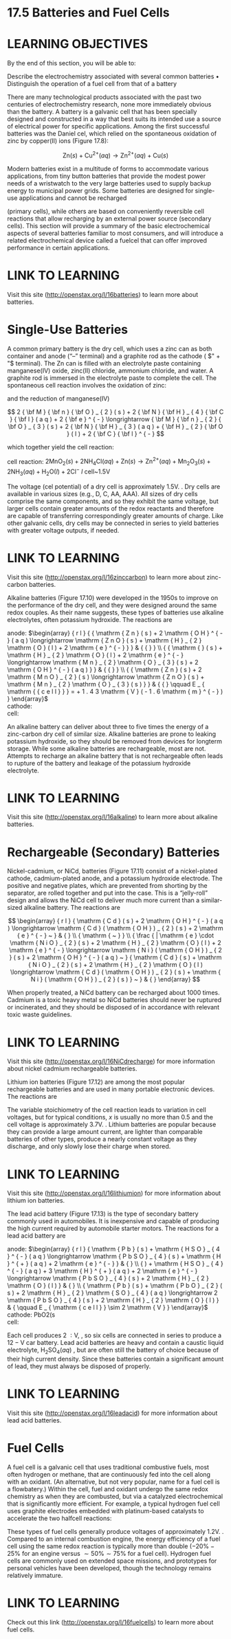 # 17.5 Batteries and Fuel Cells

# LEARNING OBJECTIVES

By the end of this section, you will be able to:

Describe the electrochemistry associated with several common batteries • Distinguish the operation of a fuel cell from that of a battery

There are many technological products associated with the past two centuries of electrochemistry research, none more immediately obvious than the battery. A battery is a galvanic cell that has been specially designed and constructed in a way that best suits its intended use a source of electrical power for specific applications. Among the first successful batteries was the Daniel cel, which relied on the spontaneous oxidation of zinc by copper(II) ions (Figure 17.8):

$$
\mathrm { Z n } ( s ) + \mathrm { C u } ^ { 2 + } ( a q ) \longrightarrow \mathrm { Z n } ^ { 2 + } ( a q ) + \mathrm { C u } ( s )
$$

Modern batteries exist in a multitude of forms to accommodate various applications, from tiny button batteries that provide the modest power needs of a wristwatch to the very large batteries used to supply backup energy to municipal power grids. Some batteries are designed for single-use applications and cannot be recharged

(primary cells), while others are based on conveniently reversible cell reactions that allow recharging by an external power source (secondary cells). This section will provide a summary of the basic electrochemical aspects of several batteries familiar to most consumers, and will introduce a related electrochemical device called a fuelcel that can offer improved performance in certain applications.

# LINK TO LEARNING

Visit this site (http://openstax.org/l/16batteries) to learn more about batteries.

# Single-Use Batteries

A common primary battery is the dry cell, which uses a zinc can as both container and anode (“–” terminal) and a graphite rod as the cathode ( $" + "$ terminal). The Zn can is filled with an electrolyte paste containing manganese(IV) oxide, zinc(II) chloride, ammonium chloride, and water. A graphite rod is immersed in the electrolyte paste to complete the cell. The spontaneous cell reaction involves the oxidation of zinc:

and the reduction of manganese(IV)

$$
2 { \bf M } { \bf n } { \bf O } _ { 2 } ( s ) + 2 { \bf N } { \bf H } _ { 4 } { \bf C } { \bf l } ( a q ) + 2 { \bf e } ^ { - } \longrightarrow { \bf M } { \bf n } _ { 2 } { \bf O } _ { 3 } ( s ) + 2 { \bf N } { \bf H } _ { 3 } ( a q ) + { \bf H } _ { 2 } { \bf O } ( l ) + 2 { \bf C } { \bf l } ^ { - }
$$

which together yield the cell reaction:

cell reaction: $2 \mathrm { M n O } _ { 2 } ( s ) + 2 \mathrm { N H } _ { 4 } \mathrm { C l } ( a q ) + \mathrm { Z n } ( s ) \longrightarrow \mathrm { Z n } ^ { 2 + } ( a q ) + \mathrm { M n } _ { 2 } \mathrm { O } _ { 3 } ( s ) + 2 \mathrm { N H } _ { 3 } ( a q ) + \mathrm { H } _ { 2 } \mathrm { O } ( l ) + 2 \mathrm { C l } ^ { - } \mathrm { ~ } l$ cell\~1.5V

The voltage (cel potential) of a dry cell is approximately $1 . 5 { \mathrm { V } } .$ . Dry cells are available in various sizes (e.g., D, C, AA, AAA). All sizes of dry cells comprise the same components, and so they exhibit the same voltage, but larger cells contain greater amounts of the redox reactants and therefore are capable of transferring correspondingly greater amounts of charge. Like other galvanic cells, dry cells may be connected in series to yield batteries with greater voltage outputs, if needed.

# LINK TO LEARNING

Visit this site (http://openstax.org/l/16zinccarbon) to learn more about zinc-carbon batteries.

Alkaline batteries (Figure 17.10) were developed in the 1950s to improve on the performance of the dry cell, and they were designed around the same redox couples. As their name suggests, these types of batteries use alkaline electrolytes, often potassium hydroxide. The reactions are



anode: $\begin{array} { r l } { { \mathrm { Z n } ( s ) + 2 \mathrm { O H } ^ { - } ( a q ) \longrightarrow \mathrm { Z n O } ( s ) + \mathrm { H } _ { 2 } \mathrm { O } ( l ) + 2 \mathrm { e } ^ { - } } } & { { } } \\ { { \mathrm { } ( s ) + \mathrm { H } _ { 2 } \mathrm { O } ( l ) + 2 \mathrm { e } ^ { - } \longrightarrow \mathrm { M n } _ { 2 } \mathrm { O } _ { 3 } ( s ) + 2 \mathrm { O H } ^ { - } ( a q ) } } & { { } } \\ { { \mathrm { Z n } ( s ) + 2 \mathrm { M n O } _ { 2 } ( s ) \longrightarrow \mathrm { Z n O } ( s ) + \mathrm { M n } _ { 2 } \mathrm { O } _ { 3 } ( s ) } } & { { } \qquad E _ { \mathrm { { c e l l } } } = + 1 . 4 3 \mathrm { V } ( - 1 . 6 \mathrm { m } ^ { - } ) }  \end{array}$   
cathode:   
cell:

An alkaline battery can deliver about three to five times the energy of a zinc-carbon dry cell of similar size. Alkaline batteries are prone to leaking potassium hydroxide, so they should be removed from devices for longterm storage. While some alkaline batteries are rechargeable, most are not. Attempts to recharge an alkaline battery that is not rechargeable often leads to rupture of the battery and leakage of the potassium hydroxide electrolyte.

# LINK TO LEARNING

Visit this site (http://openstax.org/l/16alkaline) to learn more about alkaline batteries.

# Rechargeable (Secondary) Batteries

Nickel-cadmium, or NiCd, batteries (Figure 17.11) consist of a nickel-plated cathode, cadmium-plated anode, and a potassium hydroxide electrode. The positive and negative plates, which are prevented from shorting by the separator, are rolled together and put into the case. This is a “jelly-roll” design and allows the NiCd cell to deliver much more current than a similar-sized alkaline battery. The reactions are

$$
\begin{array} { r l } { \mathrm { C d } ( s ) + 2 \mathrm { O H } ^ { - } ( a q ) \longrightarrow \mathrm { C d } ( \mathrm { O H } ) _ { 2 } ( s ) + 2 \mathrm { e } ^ { - } ~ } & { } \\ { \mathrm { ~ } } \\ { \frac { | \mathrm { e } \cdot \mathrm { N i O } _ { 2 } ( s ) + 2 \mathrm { H } _ { 2 } \mathrm { O } ( l ) + 2 \mathrm { e } ^ { - } \longrightarrow \mathrm { N i } ( \mathrm { O H } ) _ { 2 } ( s ) + 2 \mathrm { O H } ^ { - } ( a q ) ~ } { \mathrm { C d } ( s ) + \mathrm { N i O } _ { 2 } ( s ) + 2 \mathrm { H } _ { 2 } \mathrm { O } ( l ) \longrightarrow \mathrm { C d } ( \mathrm { O H } ) _ { 2 } ( s ) + \mathrm { N i } ( \mathrm { O H } ) _ { 2 } ( s ) } ~ } & { } \end{array}
$$

When properly treated, a NiCd battery can be recharged about 1000 times. Cadmium is a toxic heavy metal so NiCd batteries should never be ruptured or incinerated, and they should be disposed of in accordance with relevant toxic waste guidelines.

# LINK TO LEARNING

Visit this site (http://openstax.org/l/16NiCdrecharge) for more information about nickel cadmium rechargeable batteries.

Lithium ion batteries (Figure 17.12) are among the most popular rechargeable batteries and are used in many portable electronic devices. The reactions are

The variable stoichiometry of the cell reaction leads to variation in cell voltages, but for typical conditions, $x$ is usually no more than 0.5 and the cell voltage is approximately $3 . 7 \mathrm { V } .$ . Lithium batteries are popular because they can provide a large amount current, are lighter than comparable batteries of other types, produce a nearly constant voltage as they discharge, and only slowly lose their charge when stored.

# LINK TO LEARNING

Visit this site (http://openstax.org/l/16lithiumion) for more information about lithium ion batteries.

The lead acid battery (Figure 17.13) is the type of secondary battery commonly used in automobiles. It is inexpensive and capable of producing the high current required by automobile starter motors. The reactions for a lead acid battery are

anode: $\begin{array} { r l } { \mathrm { P b } ( s ) + \mathrm { H S O } _ { 4 } ^ { - } ( a q ) \longrightarrow \mathrm { P b S O } _ { 4 } ( s ) + \mathrm { H } ^ { + } ( a q ) + 2 \mathrm { e } ^ { - } } & { } \\ { ) + \mathrm { H S O } _ { 4 } ^ { - } ( a q ) + 3 \mathrm { H } ^ { + } ( a q ) + 2 \mathrm { e } ^ { - } \longrightarrow \mathrm { P b S O } _ { 4 } ( s ) + 2 \mathrm { H } _ { 2 } \mathrm { O } ( l ) } & { } \\ { \mathrm { P b } ( s ) + \mathrm { P b O } _ { 2 } ( s ) + 2 \mathrm { H } _ { 2 } \mathrm { S O } _ { 4 } ( a q ) \longrightarrow 2 \mathrm { P b S O } _ { 4 } ( s ) + 2 \mathrm { H } _ { 2 } \mathrm { O } ( l ) } & { \qquad E _ { \mathrm { c e l l } } \sim 2 \mathrm { V } } \end{array}$   
cathode: PbO2(s   
cell:

Each cell produces $\displaystyle 2 \ : \mathrm { V } ,$ , so six cells are connected in series to produce a $1 2 - \mathsf { V }$ car battery. Lead acid batteries are heavy and contain a caustic liquid electrolyte, $\mathrm { H _ { 2 } S O _ { 4 } } ( a q )$ , but are often still the battery of choice because of their high current density. Since these batteries contain a significant amount of lead, they must always be disposed of properly.

# LINK TO LEARNING

Visit this site (http://openstax.org/l/16leadacid) for more information about lead acid batteries.

# Fuel Cells

A fuel cell is a galvanic cell that uses traditional combustive fuels, most often hydrogen or methane, that are continuously fed into the cell along with an oxidant. (An alternative, but not very popular, name for a fuel cell is a flowbatery.) Within the cell, fuel and oxidant undergo the same redox chemistry as when they are combusted, but via a catalyzed electrochemical that is significantly more efficient. For example, a typical hydrogen fuel cell uses graphite electrodes embedded with platinum-based catalysts to accelerate the two halfcell reactions:

These types of fuel cells generally produce voltages of approximately $1 . 2 { \mathrm { V } } .$ . Compared to an internal combustion engine, the energy efficiency of a fuel cell using the same redox reaction is typically more than double $( - 2 0 \% - 2 5 \%$ for an engine versus ${ \sim } 5 0 \% { \sim } 7 5 \%$ for a fuel cell). Hydrogen fuel cells are commonly used on extended space missions, and prototypes for personal vehicles have been developed, though the technology remains relatively immature.

# LINK TO LEARNING

Check out this link (http://openstax.org/l/16fuelcells) to learn more about fuel cells.